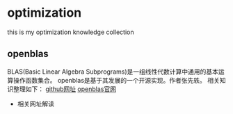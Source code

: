 # optimization
this is my optimization knowledge collection

## openblas
BLAS(Basic Linear Algebra Subprograms)是一组线性代数计算中通用的基本运算操作函数集合。
openblas是基于其发展的一个开源实现。作者张先轶。
相关知识整理如下：
[github网址](https://github.com/xianyi/OpenBLAS)
[openblas官网](http://www.openblas.net)

* 相关网址解读 

